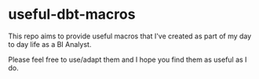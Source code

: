 # useful-dbt-macros

This repo aims to provide useful macros that I've created as part of my day to day life as a BI Analyst. 

Please feel free to use/adapt them and I hope you find them as useful as I do.
